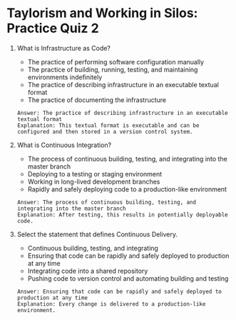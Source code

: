 # Taylorism and Working in Silos: Practice Quiz 2

1. What is Infrastructure as Code?
    - The practice of performing software configuration manually
    - The practice of building, running, testing, and maintaining environments indefinitely
    - The practice of describing infrastructure in an executable textual format 
    - The practice of documenting the infrastructure
    ```
    Answer: The practice of describing infrastructure in an executable textual format 
    Explanation: This textual format is executable and can be configured and then stored in a version control system.
    ```

2. What is Continuous Integration?
    - The process of continuous building, testing, and integrating into the master branch
    - Deploying to a testing or staging environment 
    - Working in long-lived development branches
    - Rapidly and safely deploying code to a production-like environment
    ```
    Answer: The process of continuous building, testing, and integrating into the master branch
    Explanation: After testing, this results in potentially deployable code.
    ```
    
3. Select the statement that defines Continuous Delivery.
    - Continuous building, testing, and integrating
    - Ensuring that code can be rapidly and safely deployed to production at any time
    - Integrating code into a shared repository
    - Pushing code to version control and automating building and testing
    ```
    Answer: Ensuring that code can be rapidly and safely deployed to production at any time
    Explanation: Every change is delivered to a production-like environment.
    ```
